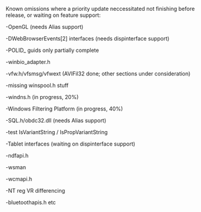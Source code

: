Known omissions where a priority update neccessitated not finishing 
before release, or waiting on feature support:

-OpenGL (needs Alias support)

-DWebBrowserEvents[2] interfaces (needs dispinterface support)

-POLID_ guids only partially complete

-winbio_adapter.h
 
-vfw.h/vfsmsg/vfwext (AVIFil32 done; other sections under consideration)

-missing winspool.h stuff

-windns.h (in progress, 20%)

-Windows Filtering Platform (in progress, 40%)

-SQL.h/obdc32.dll (needs Alias support)

-test IsVariantString / IsPropVariantString

-Tablet interfaces (waiting on dispinterface support)

-ndfapi.h

-wsman

-wcmapi.h

-NT reg VR differencing

-bluetoothapis.h etc